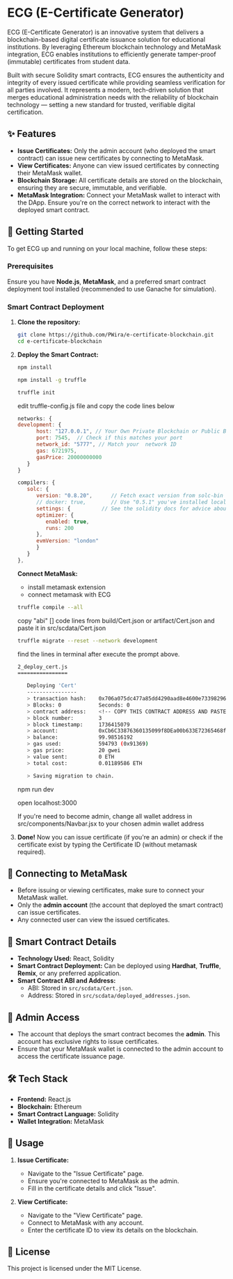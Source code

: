 # ECG (E-Certificate Generator)

ECG (E-Certificate Generator) is an innovative system that delivers a blockchain-based digital certificate issuance solution for educational institutions. By leveraging Ethereum blockchain technology and MetaMask integration, ECG enables institutions to efficiently generate tamper-proof (immutable) certificates from student data.

Built with secure Solidity smart contracts, ECG ensures the authenticity and integrity of every issued certificate while providing seamless verification for all parties involved. It represents a modern, tech-driven solution that merges educational administration needs with the reliability of blockchain technology — setting a new standard for trusted, verifiable digital certification.

## ✨ Features

- **Issue Certificates:** Only the admin account (who deployed the smart contract) can issue new certificates by connecting to MetaMask.
- **View Certificates:** Anyone can view issued certificates by connecting their MetaMask wallet.
- **Blockchain Storage:** All certificate details are stored on the blockchain, ensuring they are secure, immutable, and verifiable.
- **MetaMask Integration:** Connect your MetaMask wallet to interact with the DApp. Ensure you're on the correct network to interact with the deployed smart contract.

## 🚀 Getting Started

To get ECG up and running on your local machine, follow these steps:

### Prerequisites

Ensure you have **Node.js**, **MetaMask**, and a preferred smart contract deployment tool installed (recommended to use Ganache for simulation).

### Smart Contract Deployment

1. **Clone the repository:**

   ```bash
   git clone https://github.com/PWira/e-certificate-blockchain.git
   cd e-certificate-blockchain
   ```

2. **Deploy the Smart Contract:**


   ```bash
   npm install

   npm install -g truffle

   truffle init
   ```

   edit truffle-config.js file and copy the code lines below

   ```js
   networks: {
   development: {
         host: "127.0.0.1", // Your Own Private Blockchain or Public Blockchain network
         port: 7545,  // Check if this matches your port
         network_id: "5777", // Match your  network ID
         gas: 6721975,
         gasPrice: 20000000000
      }
   }
   ```

   ```js
   compilers: {
      solc: {
         version: "0.8.20",      // Fetch exact version from solc-bin (default: truffle's version)
         // docker: true,        // Use "0.5.1" you've installed locally with docker (default: false)
         settings: {          // See the solidity docs for advice about optimization and evmVersion
         optimizer: {
            enabled: true,
            runs: 200
         },
         evmVersion: "london"
         }
      }
   },
   ```
   **Connect MetaMask:**

   - install metamask extension
   - connect metamask with ECG

   ```bash
   truffle compile --all
   ```

   copy "abi" [] code lines from build/Cert.json or artifact/Cert.json and paste it in src/scdata/Cert.json

   ```bash
   truffle migrate --reset --network development
   ```

   find the lines in terminal after execute the prompt above.

   ```bash
   2_deploy_cert.js
   ================

      Deploying 'Cert'
      ----------------
      > transaction hash:    0x706a075dc477a85dd4290aad8e4600e733982968238c038d6fc92f64743c92ca
      > Blocks: 0            Seconds: 0
      > contract address:    <!-- COPY THIS CONTRACT ADDRESS AND PASTE IN deployed_addresses.js -->
      > block number:        3
      > block timestamp:     1736415079
      > account:             0xCb6C33876360135099f8DEa00b633E72365468fd
      > balance:             99.98516192
      > gas used:            594793 (0x91369)
      > gas price:           20 gwei
      > value sent:          0 ETH
      > total cost:          0.01189586 ETH

      > Saving migration to chain.
   ```

      npm run dev

      open localhost:3000

      If you're need to become admin, change all wallet address in src/components/Navbar.jsx to your chosen admin wallet address

6. **Done!** Now you can issue certificate (if you're an admin) or check if the certificate exist by typing the Certificate ID (without metamask required).

## 🔗 Connecting to MetaMask

- Before issuing or viewing certificates, make sure to connect your MetaMask wallet.
- Only the **admin account** (the account that deployed the smart contract) can issue certificates.
- Any connected user can view the issued certificates.

## 📜 Smart Contract Details

- **Technology Used:** React, Solidity
- **Smart Contract Deployment:** Can be deployed using **Hardhat**, **Truffle**, **Remix**, or any preferred application.
- **Smart Contract ABI and Address:** 
  - ABI: Stored in `src/scdata/Cert.json`.
  - Address: Stored in `src/scdata/deployed_addresses.json`.

## 👤 Admin Access

- The account that deploys the smart contract becomes the **admin**. This account has exclusive rights to issue certificates.
- Ensure that your MetaMask wallet is connected to the admin account to access the certificate issuance page.

## 🛠️ Tech Stack

- **Frontend:** React.js
- **Blockchain:** Ethereum
- **Smart Contract Language:** Solidity
- **Wallet Integration:** MetaMask

## 📝 Usage

1. **Issue Certificate:**
   - Navigate to the "Issue Certificate" page.
   - Ensure you're connected to MetaMask as the admin.
   - Fill in the certificate details and click "Issue".

2. **View Certificate:**
   - Navigate to the "View Certificate" page.
   - Connect to MetaMask with any account.
   - Enter the certificate ID to view its details on the blockchain.

## 📜 License

This project is licensed under the MIT License.
